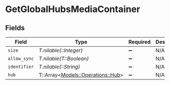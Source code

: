 # GetGlobalHubsMediaContainer


## Fields

| Field                                                               | Type                                                                | Required                                                            | Description                                                         | Example                                                             |
| ------------------------------------------------------------------- | ------------------------------------------------------------------- | ------------------------------------------------------------------- | ------------------------------------------------------------------- | ------------------------------------------------------------------- |
| `size`                                                              | *T.nilable(::Integer)*                                              | :heavy_minus_sign:                                                  | N/A                                                                 | 8                                                                   |
| `allow_sync`                                                        | *T.nilable(T::Boolean)*                                             | :heavy_minus_sign:                                                  | N/A                                                                 | true                                                                |
| `identifier`                                                        | *T.nilable(::String)*                                               | :heavy_minus_sign:                                                  | N/A                                                                 | com.plexapp.plugins.library                                         |
| `hub`                                                               | T::Array<[Models::Operations::Hub](../../models/operations/hub.md)> | :heavy_minus_sign:                                                  | N/A                                                                 |                                                                     |